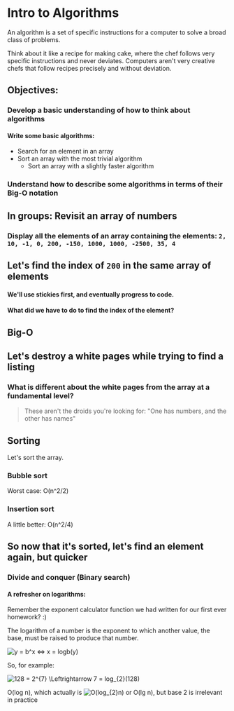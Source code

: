 # Intro to Algorithms

An algorithm is a set of specific instructions for a computer to solve a
broad class of problems.

Think about it like a recipe for making cake, where the chef follows
very specific instructions and never deviates. Computers aren't very
creative chefs that follow recipes precisely and without deviation.

## Objectives:

### Develop a basic understanding of how to think about algorithms

#### Write some basic algorithms:

* Search for an element in an array
* Sort an array with the most trivial algorithm
  * Sort an array with a slightly faster algorithm

### Understand how to describe some algorithms in terms of their Big-O notation

## In groups: Revisit an array of numbers

### Display all the elements of an array containing the elements: `2, 10, -1, 0, 200, -150, 1000, 1000, -2500, 35, 4`

## Let's find the index of `200` in the same array of elements

#### We'll use stickies first, and eventually progress to code.

#### What did we have to do to find the index of the element? 

## Big-O

## Let's destroy a white pages while trying to find a listing

### What is different about the white pages from the array at a fundamental level?
> These aren't the droids you're looking for:
> "One has numbers, and the other has names"

## Sorting

Let's sort the array.

### Bubble sort

Worst case: O(n^2/2)

### Insertion sort

A little better: O(n^2/4)

## So now that it's sorted, let's find an element again, but quicker

### Divide and conquer (Binary search)

#### A refresher on logarithms: 

Remember the exponent calculator function we had written for our first ever
homework? :)

The logarithm of a number is the exponent to which another value,
the base, must be raised to produce that number. 

![y = b^x <=> x = logb(y)](http://www.sciweavers.org/upload/Tex2Img_1412290201/render.png)

So, for example:

![128 = 2^{7} \Leftrightarrow 7 = log_{2}(128)](http://www.sciweavers.org/upload/Tex2Img_1412290291/render.png)

O(log n), which actually is ![O(log_{2}n)](http://www.sciweavers.org/upload/Tex2Img_1412290577/render.png) or O(lg n), but base 2 is irrelevant in practice
